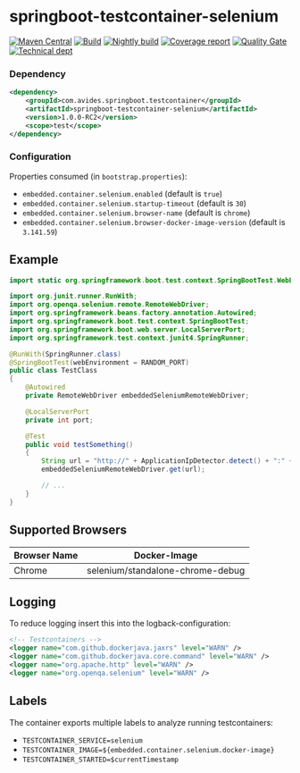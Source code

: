 # springboot-testcontainer-selenium

[![Maven Central](https://img.shields.io/maven-metadata/v/http/central.maven.org/maven2/com/avides/springboot/testcontainer/springboot-testcontainer-selenium/maven-metadata.xml.svg)](https://search.maven.org/#search%7Cgav%7C1%7Cg%3A%22com.avides.springboot.testcontainer%22%20AND%20a%3A%22springboot-testcontainer-selenium%22)
[![Build](https://github.com/springboot-testcontainer/springboot-testcontainer-selenium/workflows/release/badge.svg)](https://github.com/springboot-testcontainer/springboot-testcontainer-selenium/actions)
[![Nightly build](https://github.com/springboot-testcontainer/springboot-testcontainer-selenium/workflows/nightly/badge.svg)](https://github.com/springboot-testcontainer/springboot-testcontainer-selenium/actions)
[![Coverage report](https://sonarcloud.io/api/project_badges/measure?project=springboot-testcontainer_springboot-testcontainer-selenium&metric=coverage)](https://sonarcloud.io/dashboard?id=springboot-testcontainer_springboot-testcontainer-selenium)
[![Quality Gate](https://sonarcloud.io/api/project_badges/measure?project=springboot-testcontainer_springboot-testcontainer-selenium&metric=alert_status)](https://sonarcloud.io/dashboard?id=springboot-testcontainer_springboot-testcontainer-selenium)
[![Technical dept](https://sonarcloud.io/api/project_badges/measure?project=springboot-testcontainer_springboot-testcontainer-selenium&metric=sqale_index)](https://sonarcloud.io/dashboard?id=springboot-testcontainer_springboot-testcontainer-selenium)

### Dependency
```xml
<dependency>
	<groupId>com.avides.springboot.testcontainer</groupId>
	<artifactId>springboot-testcontainer-selenium</artifactId>
	<version>1.0.0-RC2</version>
	<scope>test</scope>
</dependency>
```

### Configuration
Properties consumed (in `bootstrap.properties`):
- `embedded.container.selenium.enabled` (default is `true`)
- `embedded.container.selenium.startup-timeout` (default is `30`)
- `embedded.container.selenium.browser-name` (default is `chrome`)
- `embedded.container.selenium.browser-docker-image-version` (default is `3.141.59`)

## Example
```java
import static org.springframework.boot.test.context.SpringBootTest.WebEnvironment.RANDOM_PORT;

import org.junit.runner.RunWith;
import org.openqa.selenium.remote.RemoteWebDriver;
import org.springframework.beans.factory.annotation.Autowired;
import org.springframework.boot.test.context.SpringBootTest;
import org.springframework.boot.web.server.LocalServerPort;
import org.springframework.test.context.junit4.SpringRunner;

@RunWith(SpringRunner.class)
@SpringBootTest(webEnvironment = RANDOM_PORT)
public class TestClass
{
    @Autowired
    private RemoteWebDriver embeddedSeleniumRemoteWebDriver;

    @LocalServerPort
    private int port;

    @Test
    public void testSomething()
    {
        String url = "http://" + ApplicationIpDetector.detect() + ":" + Integer.toString(port);
        embeddedSeleniumRemoteWebDriver.get(url);

        // ...
    }
}
```

## Supported Browsers
| Browser Name  | Docker-Image |
| ------------- | ------------- |
| Chrome  | selenium/standalone-chrome-debug  |

## Logging
To reduce logging insert this into the logback-configuration:
```xml
<!-- Testcontainers -->
<logger name="com.github.dockerjava.jaxrs" level="WARN" />
<logger name="com.github.dockerjava.core.command" level="WARN" />
<logger name="org.apache.http" level="WARN" />
<logger name="org.openqa.selenium" level="WARN" />
```

## Labels
The container exports multiple labels to analyze running testcontainers:
- `TESTCONTAINER_SERVICE=selenium`
- `TESTCONTAINER_IMAGE=${embedded.container.selenium.docker-image}`
- `TESTCONTAINER_STARTED=$currentTimestamp`
